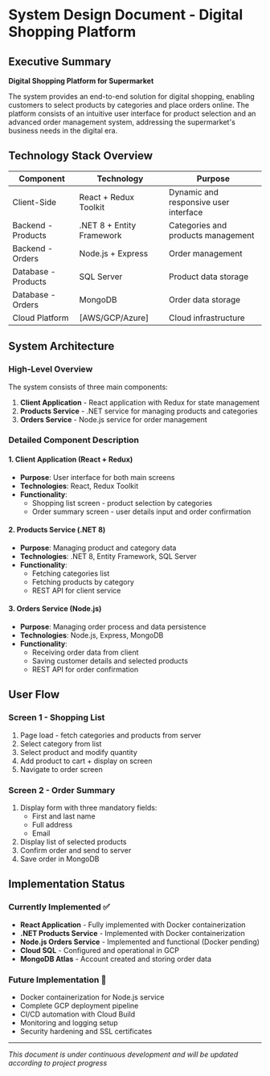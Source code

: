 # System Design Document - Digital Shopping Platform

## Executive Summary

**Digital Shopping Platform for Supermarket**

The system provides an end-to-end solution for digital shopping, enabling customers to select products by categories and place orders online. The platform consists of an intuitive user interface for product selection and an advanced order management system, addressing the supermarket's business needs in the digital era.

## Technology Stack Overview

| Component | Technology | Purpose |
|-----------|------------|---------|
| Client-Side | React + Redux Toolkit | Dynamic and responsive user interface |
| Backend - Products | .NET 8 + Entity Framework | Categories and products management |
| Backend - Orders | Node.js + Express | Order management |
| Database - Products | SQL Server | Product data storage |
| Database - Orders | MongoDB | Order data storage |
| Cloud Platform | [AWS/GCP/Azure] | Cloud infrastructure |

## System Architecture

### High-Level Overview

The system consists of three main components:

1. **Client Application** - React application with Redux for state management
2. **Products Service** - .NET service for managing products and categories
3. **Orders Service** - Node.js service for order management

### Detailed Component Description

#### 1. Client Application (React + Redux)
- **Purpose**: User interface for both main screens
- **Technologies**: React, Redux Toolkit
- **Functionality**:
  - Shopping list screen - product selection by categories
  - Order summary screen - user details input and order confirmation

#### 2. Products Service (.NET 8)
- **Purpose**: Managing product and category data
- **Technologies**: .NET 8, Entity Framework, SQL Server
- **Functionality**:
  - Fetching categories list
  - Fetching products by category
  - REST API for client service

#### 3. Orders Service (Node.js)
- **Purpose**: Managing order process and data persistence
- **Technologies**: Node.js, Express, MongoDB
- **Functionality**:
  - Receiving order data from client
  - Saving customer details and selected products
  - REST API for order confirmation

## User Flow

### Screen 1 - Shopping List
1. Page load - fetch categories and products from server
2. Select category from list
3. Select product and modify quantity
4. Add product to cart + display on screen
5. Navigate to order screen

### Screen 2 - Order Summary
1. Display form with three mandatory fields:
   - First and last name
   - Full address
   - Email
2. Display list of selected products
3. Confirm order and send to server
4. Save order in MongoDB

## Implementation Status

### Currently Implemented ✅
- **React Application** - Fully implemented with Docker containerization
- **.NET Products Service** - Implemented with Docker containerization
- **Node.js Orders Service** - Implemented and functional (Docker pending)
- **Cloud SQL** - Configured and operational in GCP
- **MongoDB Atlas** - Account created and storing order data

### Future Implementation 🔄
- Docker containerization for Node.js service
- Complete GCP deployment pipeline
- CI/CD automation with Cloud Build
- Monitoring and logging setup
- Security hardening and SSL certificates

---

*This document is under continuous development and will be updated according to project progress*